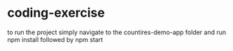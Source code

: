 # coding-exercise

to run the project simply navigate to the countires-demo-app folder and run npm install followed by npm start
